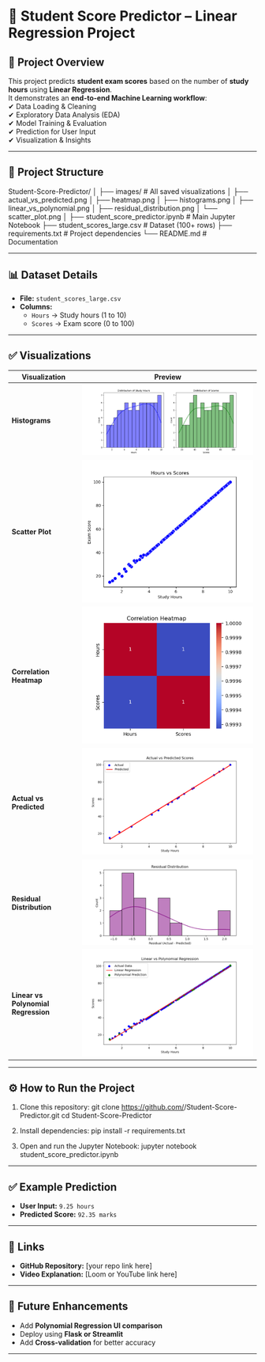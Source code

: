 # 🎯 Student Score Predictor – Linear Regression Project

## 📌 Project Overview
This project predicts **student exam scores** based on the number of **study hours** using **Linear Regression**.  
It demonstrates an **end-to-end Machine Learning workflow**:  
✔ Data Loading & Cleaning  
✔ Exploratory Data Analysis (EDA)  
✔ Model Training & Evaluation  
✔ Prediction for User Input  
✔ Visualization & Insights  

---

## 📂 Project Structure
Student-Score-Predictor/
│
├── images/ # All saved visualizations
│ ├── actual_vs_predicted.png
│ ├── heatmap.png
│ ├── histograms.png
│ ├── linear_vs_polynomial.png
│ ├── residual_distribution.png
│ └── scatter_plot.png
│
├── student_score_predictor.ipynb # Main Jupyter Notebook
├── student_scores_large.csv # Dataset (100+ rows)
├── requirements.txt # Project dependencies
└── README.md # Documentation

---

## 📊 Dataset Details
- **File:** `student_scores_large.csv`
- **Columns:**
  - `Hours` → Study hours (1 to 10)
  - `Scores` → Exam score (0 to 100)

---

## ✅ Visualizations
| Visualization | Preview |
|--------------|---------|
| **Histograms** | ![Histograms](images/histograms.png) |
| **Scatter Plot** | ![Scatter Plot](images/scatter_plot.png) |
| **Correlation Heatmap** | ![Heatmap](images/heatmap.png) |
| **Actual vs Predicted** | ![Actual vs Predicted](images/actual_vs_predicted.png) |
| **Residual Distribution** | ![Residual](images/residual_distribution.png) |
| **Linear vs Polynomial Regression** | ![Polynomial](images/linear_vs_polynomial.png) |

---

## ⚙️ How to Run the Project
1. Clone this repository:
git clone https://github.com/<your-username>/Student-Score-Predictor.git
cd Student-Score-Predictor


2. Install dependencies:
pip install -r requirements.txt


3. Open and run the Jupyter Notebook:
jupyter notebook student_score_predictor.ipynb

---

## ✅ Example Prediction
- **User Input:** `9.25 hours`  
- **Predicted Score:** `92.35 marks`

---

## 🔗 Links
- **GitHub Repository:** [your repo link here]
- **Video Explanation:** [Loom or YouTube link here]

---

## 🚀 Future Enhancements
- Add **Polynomial Regression UI comparison**
- Deploy using **Flask or Streamlit**
- Add **Cross-validation** for better accuracy

---
